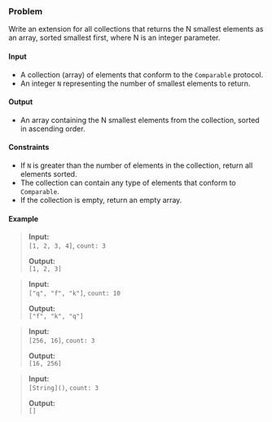### Problem

Write an extension for all collections that returns the N smallest elements as an array, sorted smallest first, where N is an integer parameter.

#### Input

- A collection (array) of elements that conform to the `Comparable` protocol.
- An integer `N` representing the number of smallest elements to return.

#### Output

- An array containing the N smallest elements from the collection, sorted in ascending order.

#### Constraints

- If `N` is greater than the number of elements in the collection, return all elements sorted.
- The collection can contain any type of elements that conform to `Comparable`.
- If the collection is empty, return an empty array.

#### Example

> **Input:**  
> `[1, 2, 3, 4]`, `count: 3`
>
> **Output:**  
> `[1, 2, 3]`

> **Input:**  
> `["q", "f", "k"]`, `count: 10`
>
> **Output:**  
> `["f", "k", "q"]`

> **Input:**  
> `[256, 16]`, `count: 3`
>
> **Output:**  
> `[16, 256]`

> **Input:**  
> `[String]()`, `count: 3`
>
> **Output:**  
> `[]`
